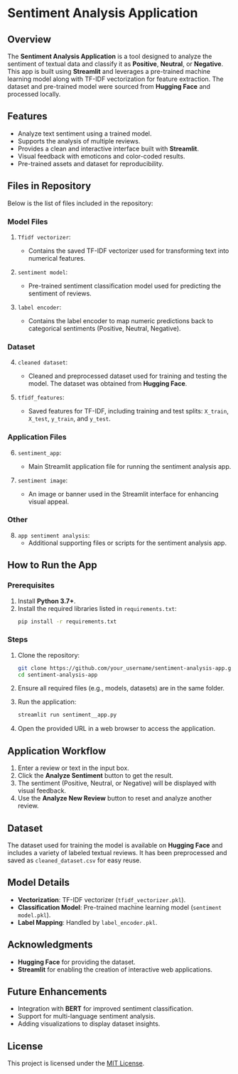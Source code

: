 # Sentiment Analysis Application

## Overview

The **Sentiment Analysis Application** is a tool designed to analyze the sentiment of textual data and classify it as **Positive**, **Neutral**, or **Negative**. This app is built using **Streamlit** and leverages a pre-trained machine learning model along with TF-IDF vectorization for feature extraction. The dataset and pre-trained model were sourced from **Hugging Face** and processed locally.

## Features

- Analyze text sentiment using a trained model.
- Supports the analysis of multiple reviews.
- Provides a clean and interactive interface built with **Streamlit**.
- Visual feedback with emoticons and color-coded results.
- Pre-trained assets and dataset for reproducibility.

## Files in Repository

Below is the list of files included in the repository:

### Model Files

1. `Tfidf vectorizer`:

   - Contains the saved TF-IDF vectorizer used for transforming text into numerical features.

2. `sentiment model`:

   - Pre-trained sentiment classification model used for predicting the sentiment of reviews.

3. `label encoder`:

   - Contains the label encoder to map numeric predictions back to categorical sentiments (Positive, Neutral, Negative).

### Dataset

4. `cleaned dataset`:

   - Cleaned and preprocessed dataset used for training and testing the model. The dataset was obtained from **Hugging Face**.

5. `tfidf_features`:

   - Saved features for TF-IDF, including training and test splits: `X_train`, `X_test`, `y_train`, and `y_test`.

### Application Files

6. `sentiment_app`:

   - Main Streamlit application file for running the sentiment analysis app.

7. `sentiment image`:

   - An image or banner used in the Streamlit interface for enhancing visual appeal.

### Other

8. `app sentiment analysis`:
   - Additional supporting files or scripts for the sentiment analysis app.

## How to Run the App

### Prerequisites

1. Install **Python 3.7+**.
2. Install the required libraries listed in `requirements.txt`:
   ```bash
   pip install -r requirements.txt
   ```

### Steps

1. Clone the repository:

   ```bash
   git clone https://github.com/your_username/sentiment-analysis-app.git
   cd sentiment-analysis-app
   ```

2. Ensure all required files (e.g., models, datasets) are in the same folder.

3. Run the application:

   ```bash
   streamlit run sentiment__app.py
   ```

4. Open the provided URL in a web browser to access the application.

## Application Workflow

1. Enter a review or text in the input box.
2. Click the **Analyze Sentiment** button to get the result.
3. The sentiment (Positive, Neutral, or Negative) will be displayed with visual feedback.
4. Use the **Analyze New Review** button to reset and analyze another review.

## Dataset

The dataset used for training the model is available on **Hugging Face** and includes a variety of labeled textual reviews. It has been preprocessed and saved as `cleaned_dataset.csv` for easy reuse.

## Model Details

- **Vectorization**: TF-IDF vectorizer (`tfidf_vectorizer.pkl`).
- **Classification Model**: Pre-trained machine learning model (`sentiment model.pkl`).
- **Label Mapping**: Handled by `label_encoder.pkl`.

## Acknowledgments

- **Hugging Face** for providing the dataset.
- **Streamlit** for enabling the creation of interactive web applications.

## Future Enhancements

- Integration with **BERT** for improved sentiment classification.
- Support for multi-language sentiment analysis.
- Adding visualizations to display dataset insights.

## License

This project is licensed under the [MIT License](LICENSE).

